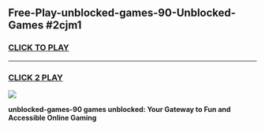 
## Free-Play-unblocked-games-90-Unblocked-Games #2cjm1
<h3>
<a href="https://news.freeplayer.one?title=unblocked-games-90&ref=8M">CLICK TO PLAY</a></h3>
<hr>

<h3>
<a href="https://news.freeplayer.one?title=unblocked-games-90&ref=8M">CLICK 2 PLAY</a>
  
</h3>

<a href="https://news.freeplayer.one?title=unblocked-games-90&ref=8M"><img src="https://clearcache.store/games.png"></a>


**unblocked-games-90 games unblocked: Your Gateway to Fun and Accessible Online Gaming**
